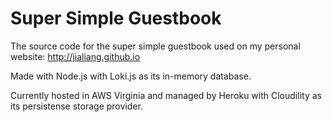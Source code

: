 # Super Simple Guestbook



The source code for the super simple guestbook used on my personal website: http://jialiang.github.io



Made with Node.js with Loki.js as its in-memory database.

Currently hosted in AWS Virginia and managed by Heroku with Cloudility as its persistense storage provider.